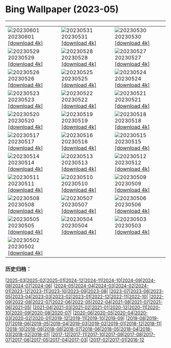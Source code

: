 # Bing Wallpaper (2023-05)
**************

<table><tr><td><img class="wallpaper" src="https://www.bing.com/th?id=OHR.ReefAwareness_ZH-CN8840949729_1920x1080.jpg" alt="20230601"> 20230601 <a class="wallpaper_link" href="https://www.bing.com/th?id=OHR.ReefAwareness_ZH-CN8840949729_UHD.jpg">[download 4k]</a></td><td><img class="wallpaper" src="https://www.bing.com/th?id=OHR.WorldOtterDay_ZH-CN8607141093_1920x1080.jpg" alt="20230531"> 20230531 <a class="wallpaper_link" href="https://www.bing.com/th?id=OHR.WorldOtterDay_ZH-CN8607141093_UHD.jpg">[download 4k]</a></td><td><img class="wallpaper" src="https://www.bing.com/th?id=OHR.HiddenBeach_ZH-CN8410568637_1920x1080.jpg" alt="20230530"> 20230530 <a class="wallpaper_link" href="https://www.bing.com/th?id=OHR.HiddenBeach_ZH-CN8410568637_UHD.jpg">[download 4k]</a></td></tr><tr><td><img class="wallpaper" src="https://www.bing.com/th?id=OHR.Antilles_ZH-CN8267285876_1920x1080.jpg" alt="20230529"> 20230529 <a class="wallpaper_link" href="https://www.bing.com/th?id=OHR.Antilles_ZH-CN8267285876_UHD.jpg">[download 4k]</a></td><td><img class="wallpaper" src="https://www.bing.com/th?id=OHR.TegallalangTerrace_ZH-CN8126456968_1920x1080.jpg" alt="20230528"> 20230528 <a class="wallpaper_link" href="https://www.bing.com/th?id=OHR.TegallalangTerrace_ZH-CN8126456968_UHD.jpg">[download 4k]</a></td><td><img class="wallpaper" src="https://www.bing.com/th?id=OHR.AloeDichotomum_ZH-CN7940121733_1920x1080.jpg" alt="20230527"> 20230527 <a class="wallpaper_link" href="https://www.bing.com/th?id=OHR.AloeDichotomum_ZH-CN7940121733_UHD.jpg">[download 4k]</a></td></tr><tr><td><img class="wallpaper" src="https://www.bing.com/th?id=OHR.WatSriSawai_ZH-CN7688908090_1920x1080.jpg" alt="20230526"> 20230526 <a class="wallpaper_link" href="https://www.bing.com/th?id=OHR.WatSriSawai_ZH-CN7688908090_UHD.jpg">[download 4k]</a></td><td><img class="wallpaper" src="https://www.bing.com/th?id=OHR.SaksunFaroe_ZH-CN7150180006_1920x1080.jpg" alt="20230525"> 20230525 <a class="wallpaper_link" href="https://www.bing.com/th?id=OHR.SaksunFaroe_ZH-CN7150180006_UHD.jpg">[download 4k]</a></td><td><img class="wallpaper" src="https://www.bing.com/th?id=OHR.OldFortress_ZH-CN6469523538_1920x1080.jpg" alt="20230524"> 20230524 <a class="wallpaper_link" href="https://www.bing.com/th?id=OHR.OldFortress_ZH-CN6469523538_UHD.jpg">[download 4k]</a></td></tr><tr><td><img class="wallpaper" src="https://www.bing.com/th?id=OHR.WesternBoxTurtle_ZH-CN6203163704_1920x1080.jpg" alt="20230523"> 20230523 <a class="wallpaper_link" href="https://www.bing.com/th?id=OHR.WesternBoxTurtle_ZH-CN6203163704_UHD.jpg">[download 4k]</a></td><td><img class="wallpaper" src="https://www.bing.com/th?id=OHR.BiodiverseCostaRica_ZH-CN5524154131_1920x1080.jpg" alt="20230522"> 20230522 <a class="wallpaper_link" href="https://www.bing.com/th?id=OHR.BiodiverseCostaRica_ZH-CN5524154131_UHD.jpg">[download 4k]</a></td><td><img class="wallpaper" src="https://www.bing.com/th?id=OHR.PontdArcole_ZH-CN5348049357_1920x1080.jpg" alt="20230521"> 20230521 <a class="wallpaper_link" href="https://www.bing.com/th?id=OHR.PontdArcole_ZH-CN5348049357_UHD.jpg">[download 4k]</a></td></tr><tr><td><img class="wallpaper" src="https://www.bing.com/th?id=OHR.EuropeanHoneybee_ZH-CN5191293837_1920x1080.jpg" alt="20230520"> 20230520 <a class="wallpaper_link" href="https://www.bing.com/th?id=OHR.EuropeanHoneybee_ZH-CN5191293837_UHD.jpg">[download 4k]</a></td><td><img class="wallpaper" src="https://www.bing.com/th?id=OHR.SumatranRhino_ZH-CN4529744910_1920x1080.jpg" alt="20230519"> 20230519 <a class="wallpaper_link" href="https://www.bing.com/th?id=OHR.SumatranRhino_ZH-CN4529744910_UHD.jpg">[download 4k]</a></td><td><img class="wallpaper" src="https://www.bing.com/th?id=OHR.SardineBurial_ZH-CN9563091726_1920x1080.jpg" alt="20230518"> 20230518 <a class="wallpaper_link" href="https://www.bing.com/th?id=OHR.SardineBurial_ZH-CN9563091726_UHD.jpg">[download 4k]</a></td></tr><tr><td><img class="wallpaper" src="https://www.bing.com/th?id=OHR.CormorantBridge_ZH-CN7673299694_1920x1080.jpg" alt="20230517"> 20230517 <a class="wallpaper_link" href="https://www.bing.com/th?id=OHR.CormorantBridge_ZH-CN7673299694_UHD.jpg">[download 4k]</a></td><td><img class="wallpaper" src="https://www.bing.com/th?id=OHR.AmericanWetlands_ZH-CN7534567518_1920x1080.jpg" alt="20230516"> 20230516 <a class="wallpaper_link" href="https://www.bing.com/th?id=OHR.AmericanWetlands_ZH-CN7534567518_UHD.jpg">[download 4k]</a></td><td><img class="wallpaper" src="https://www.bing.com/th?id=OHR.MorroJable_ZH-CN7382027688_1920x1080.jpg" alt="20230515"> 20230515 <a class="wallpaper_link" href="https://www.bing.com/th?id=OHR.MorroJable_ZH-CN7382027688_UHD.jpg">[download 4k]</a></td></tr><tr><td><img class="wallpaper" src="https://www.bing.com/th?id=OHR.OdocoileusVirginianus_ZH-CN6941501455_1920x1080.jpg" alt="20230514"> 20230514 <a class="wallpaper_link" href="https://www.bing.com/th?id=OHR.OdocoileusVirginianus_ZH-CN6941501455_UHD.jpg">[download 4k]</a></td><td><img class="wallpaper" src="https://www.bing.com/th?id=OHR.Mannheim_ZH-CN6793377814_1920x1080.jpg" alt="20230513"> 20230513 <a class="wallpaper_link" href="https://www.bing.com/th?id=OHR.Mannheim_ZH-CN6793377814_UHD.jpg">[download 4k]</a></td><td><img class="wallpaper" src="https://www.bing.com/th?id=OHR.WildLupine_ZH-CN6623952879_1920x1080.jpg" alt="20230512"> 20230512 <a class="wallpaper_link" href="https://www.bing.com/th?id=OHR.WildLupine_ZH-CN6623952879_UHD.jpg">[download 4k]</a></td></tr><tr><td><img class="wallpaper" src="https://www.bing.com/th?id=OHR.FootballField_ZH-CN6439594719_1920x1080.jpg" alt="20230511"> 20230511 <a class="wallpaper_link" href="https://www.bing.com/th?id=OHR.FootballField_ZH-CN6439594719_UHD.jpg">[download 4k]</a></td><td><img class="wallpaper" src="https://www.bing.com/th?id=OHR.CordouanLighthouse_ZH-CN6267155218_1920x1080.jpg" alt="20230510"> 20230510 <a class="wallpaper_link" href="https://www.bing.com/th?id=OHR.CordouanLighthouse_ZH-CN6267155218_UHD.jpg">[download 4k]</a></td><td><img class="wallpaper" src="https://www.bing.com/th?id=OHR.Atoll_ZH-CN9469093805_1920x1080.jpg" alt="20230509"> 20230509 <a class="wallpaper_link" href="https://www.bing.com/th?id=OHR.Atoll_ZH-CN9469093805_UHD.jpg">[download 4k]</a></td></tr><tr><td><img class="wallpaper" src="https://www.bing.com/th?id=OHR.TheChaps_ZH-CN5966508162_1920x1080.jpg" alt="20230508"> 20230508 <a class="wallpaper_link" href="https://www.bing.com/th?id=OHR.TheChaps_ZH-CN5966508162_UHD.jpg">[download 4k]</a></td><td><img class="wallpaper" src="https://www.bing.com/th?id=OHR.SealLaughing_ZH-CN5809094643_1920x1080.jpg" alt="20230507"> 20230507 <a class="wallpaper_link" href="https://www.bing.com/th?id=OHR.SealLaughing_ZH-CN5809094643_UHD.jpg">[download 4k]</a></td><td><img class="wallpaper" src="https://www.bing.com/th?id=OHR.Kornblume_ZH-CN0344238832_1920x1080.jpg" alt="20230506"> 20230506 <a class="wallpaper_link" href="https://www.bing.com/th?id=OHR.Kornblume_ZH-CN0344238832_UHD.jpg">[download 4k]</a></td></tr><tr><td><img class="wallpaper" src="https://www.bing.com/th?id=OHR.Popocatepetl_ZH-CN5483138337_1920x1080.jpg" alt="20230505"> 20230505 <a class="wallpaper_link" href="https://www.bing.com/th?id=OHR.Popocatepetl_ZH-CN5483138337_UHD.jpg">[download 4k]</a></td><td><img class="wallpaper" src="https://www.bing.com/th?id=OHR.RebelBase_ZH-CN0484516261_1920x1080.jpg" alt="20230504"> 20230504 <a class="wallpaper_link" href="https://www.bing.com/th?id=OHR.RebelBase_ZH-CN0484516261_UHD.jpg">[download 4k]</a></td><td><img class="wallpaper" src="https://www.bing.com/th?id=OHR.ThreeWildebeest_ZH-CN0175563521_1920x1080.jpg" alt="20230503"> 20230503 <a class="wallpaper_link" href="https://www.bing.com/th?id=OHR.ThreeWildebeest_ZH-CN0175563521_UHD.jpg">[download 4k]</a></td></tr><tr><td><img class="wallpaper" src="https://www.bing.com/th?id=OHR.KlostersSerneus_ZH-CN9821473046_1920x1080.jpg" alt="20230502"> 20230502 <a class="wallpaper_link" href="https://www.bing.com/th?id=OHR.KlostersSerneus_ZH-CN9821473046_UHD.jpg">[download 4k]</a></td><td></td><td></td></tr></table>

### 历史归档：

|[2025-03](/../2025-03/2025-03.md)|[2025-02](/../2025-02/2025-02.md)|[2025-01](/../2025-01/2025-01.md)|[2024-12](/../2024-12/2024-12.md)|[2024-11](/../2024-11/2024-11.md)|[2024-10](/../2024-10/2024-10.md)|[2024-09](/../2024-09/2024-09.md)|[2024-08](/../2024-08/2024-08.md)|[2024-07](/../2024-07/2024-07.md)|[2024-06](/../2024-06/2024-06.md)|
|[2024-05](/../2024-05/2024-05.md)|[2024-04](/../2024-04/2024-04.md)|[2024-03](/../2024-03/2024-03.md)|[2024-02](/../2024-02/2024-02.md)|[2024-01](/../2024-01/2024-01.md)|[2023-12](/../2023-12/2023-12.md)|[2023-11](/../2023-11/2023-11.md)|[2023-10](/../2023-10/2023-10.md)|[2023-09](/../2023-09/2023-09.md)|[2023-08](/../2023-08/2023-08.md)|
|[2023-07](/../2023-07/2023-07.md)|[2023-06](/../2023-06/2023-06.md)|[2023-05](/2023-05.md)|[2023-04](/../2023-04/2023-04.md)|[2023-03](/../2023-03/2023-03.md)|[2023-02](/../2023-02/2023-02.md)|[2023-01](/../2023-01/2023-01.md)|[2022-12](/../2022-12/2022-12.md)|[2022-11](/../2022-11/2022-11.md)|[2022-10](/../2022-10/2022-10.md)|
|[2022-09](/../2022-09/2022-09.md)|[2022-08](/../2022-08/2022-08.md)|[2022-07](/../2022-07/2022-07.md)|[2022-06](/../2022-06/2022-06.md)|[2022-05](/../2022-05/2022-05.md)|[2022-04](/../2022-04/2022-04.md)|[2021-08](/../2021-08/2021-08.md)|[2021-07](/../2021-07/2021-07.md)|[2021-06](/../2021-06/2021-06.md)|[2021-05](/../2021-05/2021-05.md)|
|[2021-04](/../2021-04/2021-04.md)|[2021-03](/../2021-03/2021-03.md)|[2021-02](/../2021-02/2021-02.md)|[2021-01](/../2021-01/2021-01.md)|[2020-12](/../2020-12/2020-12.md)|[2020-11](/../2020-11/2020-11.md)|[2020-10](/../2020-10/2020-10.md)|[2020-09](/../2020-09/2020-09.md)|[2020-08](/../2020-08/2020-08.md)|[2020-07](/../2020-07/2020-07.md)|
|[2020-06](/../2020-06/2020-06.md)|[2020-05](/../2020-05/2020-05.md)|[2020-04](/../2020-04/2020-04.md)|[2020-03](/../2020-03/2020-03.md)|[2020-02](/../2020-02/2020-02.md)|[2020-01](/../2020-01/2020-01.md)|[2019-12](/../2019-12/2019-12.md)|[2019-11](/../2019-11/2019-11.md)|[2019-10](/../2019-10/2019-10.md)|[2019-09](/../2019-09/2019-09.md)|
|[2019-08](/../2019-08/2019-08.md)|[2019-07](/../2019-07/2019-07.md)|[2019-06](/../2019-06/2019-06.md)|[2019-05](/../2019-05/2019-05.md)|[2019-04](/../2019-04/2019-04.md)|[2019-03](/../2019-03/2019-03.md)|[2019-02](/../2019-02/2019-02.md)|[2019-01](/../2019-01/2019-01.md)|[2018-12](/../2018-12/2018-12.md)|[2018-11](/../2018-11/2018-11.md)|
|[2018-10](/../2018-10/2018-10.md)|[2018-09](/../2018-09/2018-09.md)|[2018-08](/../2018-08/2018-08.md)|[2018-07](/../2018-07/2018-07.md)|[2018-06](/../2018-06/2018-06.md)|[2018-05](/../2018-05/2018-05.md)|[2018-04](/../2018-04/2018-04.md)|[2018-03](/../2018-03/2018-03.md)|[2018-02](/../2018-02/2018-02.md)|[2018-01](/../2018-01/2018-01.md)|
|[2017-12](/../2017-12/2017-12.md)|[2017-11](/../2017-11/2017-11.md)|[2017-10](/../2017-10/2017-10.md)|[2017-09](/../2017-09/2017-09.md)|[2017-08](/../2017-08/2017-08.md)|[2017-07](/../2017-07/2017-07.md)|[2017-06](/../2017-06/2017-06.md)|[2017-05](/../2017-05/2017-05.md)|[2017-04](/../2017-04/2017-04.md)|[2017-03](/../2017-03/2017-03.md)|
|[2017-02](/../2017-02/2017-02.md)|[2017-01](/../2017-01/2017-01.md)|[2016-12](/../2016-12/2016-12.md)